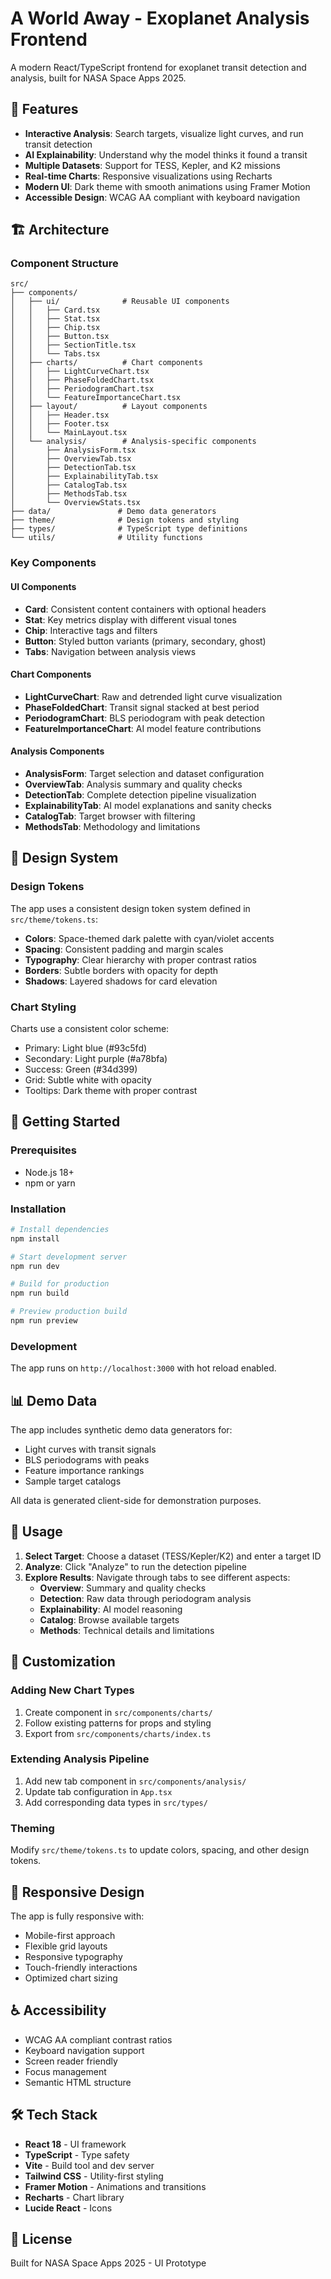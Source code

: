 # A World Away - Exoplanet Analysis Frontend

A modern React/TypeScript frontend for exoplanet transit detection and analysis, built for NASA Space Apps 2025.

## 🚀 Features

- **Interactive Analysis**: Search targets, visualize light curves, and run transit detection
- **AI Explainability**: Understand why the model thinks it found a transit
- **Multiple Datasets**: Support for TESS, Kepler, and K2 missions
- **Real-time Charts**: Responsive visualizations using Recharts
- **Modern UI**: Dark theme with smooth animations using Framer Motion
- **Accessible Design**: WCAG AA compliant with keyboard navigation

## 🏗️ Architecture

### Component Structure

```
src/
├── components/
│   ├── ui/              # Reusable UI components
│   │   ├── Card.tsx
│   │   ├── Stat.tsx
│   │   ├── Chip.tsx
│   │   ├── Button.tsx
│   │   ├── SectionTitle.tsx
│   │   └── Tabs.tsx
│   ├── charts/          # Chart components
│   │   ├── LightCurveChart.tsx
│   │   ├── PhaseFoldedChart.tsx
│   │   ├── PeriodogramChart.tsx
│   │   └── FeatureImportanceChart.tsx
│   ├── layout/          # Layout components
│   │   ├── Header.tsx
│   │   ├── Footer.tsx
│   │   └── MainLayout.tsx
│   └── analysis/        # Analysis-specific components
│       ├── AnalysisForm.tsx
│       ├── OverviewTab.tsx
│       ├── DetectionTab.tsx
│       ├── ExplainabilityTab.tsx
│       ├── CatalogTab.tsx
│       ├── MethodsTab.tsx
│       └── OverviewStats.tsx
├── data/               # Demo data generators
├── theme/              # Design tokens and styling
├── types/              # TypeScript type definitions
└── utils/              # Utility functions
```

### Key Components

#### UI Components

- **Card**: Consistent content containers with optional headers
- **Stat**: Key metrics display with different visual tones
- **Chip**: Interactive tags and filters
- **Button**: Styled button variants (primary, secondary, ghost)
- **Tabs**: Navigation between analysis views

#### Chart Components

- **LightCurveChart**: Raw and detrended light curve visualization
- **PhaseFoldedChart**: Transit signal stacked at best period
- **PeriodogramChart**: BLS periodogram with peak detection
- **FeatureImportanceChart**: AI model feature contributions

#### Analysis Components

- **AnalysisForm**: Target selection and dataset configuration
- **OverviewTab**: Analysis summary and quality checks
- **DetectionTab**: Complete detection pipeline visualization
- **ExplainabilityTab**: AI model explanations and sanity checks
- **CatalogTab**: Target browser with filtering
- **MethodsTab**: Methodology and limitations

## 🎨 Design System

### Design Tokens

The app uses a consistent design token system defined in `src/theme/tokens.ts`:

- **Colors**: Space-themed dark palette with cyan/violet accents
- **Spacing**: Consistent padding and margin scales
- **Typography**: Clear hierarchy with proper contrast ratios
- **Borders**: Subtle borders with opacity for depth
- **Shadows**: Layered shadows for card elevation

### Chart Styling

Charts use a consistent color scheme:

- Primary: Light blue (#93c5fd)
- Secondary: Light purple (#a78bfa)
- Success: Green (#34d399)
- Grid: Subtle white with opacity
- Tooltips: Dark theme with proper contrast

## 🚀 Getting Started

### Prerequisites

- Node.js 18+
- npm or yarn

### Installation

```bash
# Install dependencies
npm install

# Start development server
npm run dev

# Build for production
npm run build

# Preview production build
npm run preview
```

### Development

The app runs on `http://localhost:3000` with hot reload enabled.

## 📊 Demo Data

The app includes synthetic demo data generators for:

- Light curves with transit signals
- BLS periodograms with peaks
- Feature importance rankings
- Sample target catalogs

All data is generated client-side for demonstration purposes.

## 🎯 Usage

1. **Select Target**: Choose a dataset (TESS/Kepler/K2) and enter a target ID
2. **Analyze**: Click "Analyze" to run the detection pipeline
3. **Explore Results**: Navigate through tabs to see different aspects:
   - **Overview**: Summary and quality checks
   - **Detection**: Raw data through periodogram analysis
   - **Explainability**: AI model reasoning
   - **Catalog**: Browse available targets
   - **Methods**: Technical details and limitations

## 🔧 Customization

### Adding New Chart Types

1. Create component in `src/components/charts/`
2. Follow existing patterns for props and styling
3. Export from `src/components/charts/index.ts`

### Extending Analysis Pipeline

1. Add new tab component in `src/components/analysis/`
2. Update tab configuration in `App.tsx`
3. Add corresponding data types in `src/types/`

### Theming

Modify `src/theme/tokens.ts` to update colors, spacing, and other design tokens.

## 📱 Responsive Design

The app is fully responsive with:

- Mobile-first approach
- Flexible grid layouts
- Responsive typography
- Touch-friendly interactions
- Optimized chart sizing

## ♿ Accessibility

- WCAG AA compliant contrast ratios
- Keyboard navigation support
- Screen reader friendly
- Focus management
- Semantic HTML structure

## 🛠️ Tech Stack

- **React 18** - UI framework
- **TypeScript** - Type safety
- **Vite** - Build tool and dev server
- **Tailwind CSS** - Utility-first styling
- **Framer Motion** - Animations and transitions
- **Recharts** - Chart library
- **Lucide React** - Icons

## 📄 License

Built for NASA Space Apps 2025 - UI Prototype


